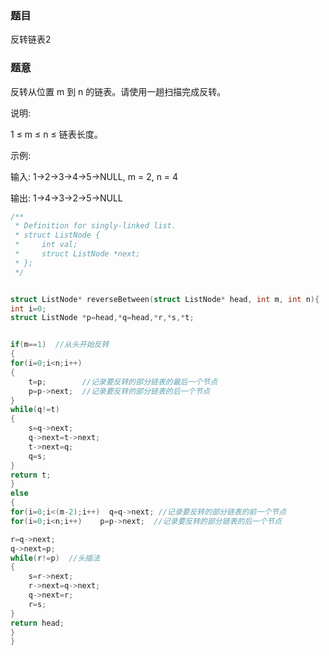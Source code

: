 ### 题目
反转链表2

### 题意
反转从位置 m 到 n 的链表。请使用一趟扫描完成反转。

说明:

1 ≤ m ≤ n ≤ 链表长度。

示例:

输入: 1->2->3->4->5->NULL, m = 2, n = 4

输出: 1->4->3->2->5->NULL

~~~ c
/**
 * Definition for singly-linked list.
 * struct ListNode {
 *     int val;
 *     struct ListNode *next;
 * };
 */


struct ListNode* reverseBetween(struct ListNode* head, int m, int n){
int i=0;
struct ListNode *p=head,*q=head,*r,*s,*t;


if(m==1)  //从头开始反转
{
for(i=0;i<n;i++) 
{
    t=p;        //记录要反转的部分链表的最后一个节点
    p=p->next;  //记录要反转的部分链表的后一个节点
}
while(q!=t)
{
    s=q->next;
    q->next=t->next;
    t->next=q;
    q=s;
}
return t;
}
else
{
for(i=0;i<(m-2);i++)  q=q->next; //记录要反转的部分链表的前一个节点
for(i=0;i<n;i++)    p=p->next;  //记录要反转的部分链表的后一个节点

r=q->next;
q->next=p;
while(r!=p)  //头插法
{
    s=r->next;
    r->next=q->next;
    q->next=r;
    r=s;
}
return head;
}
}
~~~
